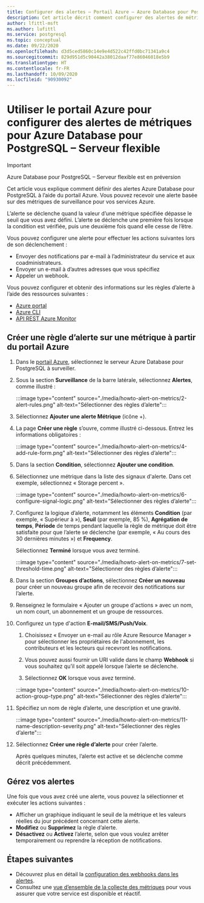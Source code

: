 ```yaml
---
title: Configurer des alertes – Portail Azure – Azure Database pour PostgreSQL – Serveur flexible
description: Cet article décrit comment configurer des alertes de métriques, et y accéder, dans Azure Database pour PostgreSQL – Serveur flexible à partir du portail Azure.
author: lfittl-msft
ms.author: lufittl
ms.service: postgresql
ms.topic: conceptual
ms.date: 09/22/2020
ms.openlocfilehash: d3d5ced5860c14e9e4d522c42ffd0bc71341a9c4
ms.sourcegitcommit: 829d951d5c90442a38012daaf77e86046018e5b9
ms.translationtype: HT
ms.contentlocale: fr-FR
ms.lasthandoff: 10/09/2020
ms.locfileid: "90930092"
---
```

# <a name="use-the-azure-portal-to-set-up-alerts-on-metrics-for-azure-database-for-postgresql---flexible-server"></a>Utiliser le portail Azure pour configurer des alertes de métriques pour Azure Database pour PostgreSQL – Serveur flexible

> [!IMPORTANT]
> Azure Database pour PostgreSQL – Serveur flexible est en préversion

Cet article vous explique comment définir des alertes Azure Database pour PostgreSQL à l’aide du portail Azure. Vous pouvez recevoir une alerte basée sur des métriques de surveillance pour vos services Azure.

L’alerte se déclenche quand la valeur d’une métrique spécifiée dépasse le seuil que vous avez défini. L’alerte se déclenche une première fois lorsque la condition est vérifiée, puis une deuxième fois quand elle cesse de l’être.

Vous pouvez configurer une alerte pour effectuer les actions suivantes lors de son déclenchement :

* Envoyer des notifications par e-mail à l’administrateur du service et aux coadministrateurs.
* Envoyer un e-mail à d’autres adresses que vous spécifiez
* Appeler un webhook.

Vous pouvez configurer et obtenir des informations sur les règles d’alerte à l’aide des ressources suivantes :

* [Azure portal](https://docs.microsoft.com/azure/azure-monitor/platform/alerts-metric#create-with-azure-portal)
* [Azure CLI](https://docs.microsoft.com/azure/azure-monitor/platform/alerts-metric#with-azure-cli)
* [API REST Azure Monitor](https://docs.microsoft.com/rest/api/monitor/metricalerts)

## <a name="create-an-alert-rule-on-a-metric-from-the-azure-portal"></a>Créer une règle d’alerte sur une métrique à partir du portail Azure

1. Dans le [portail Azure](https://portal.azure.com/), sélectionnez le serveur Azure Database pour PostgreSQL à surveiller.

2. Sous la section **Surveillance** de la barre latérale, sélectionnez **Alertes**, comme illustré :

   :::image type="content" source="./media/howto-alert-on-metrics/2-alert-rules.png" alt-text="Sélectionner des règles d’alerte":::

3. Sélectionnez **Ajouter une alerte Métrique** (icône +).

4. La page **Créer une règle** s’ouvre, comme illustré ci-dessous. Entrez les informations obligatoires :

   :::image type="content" source="./media/howto-alert-on-metrics/4-add-rule-form.png" alt-text="Sélectionner des règles d’alerte":::

5. Dans la section **Condition**, sélectionnez **Ajouter une condition**.

6. Sélectionnez une métrique dans la liste des signaux d'alerte. Dans cet exemple, sélectionnez « Storage percent ».

   :::image type="content" source="./media/howto-alert-on-metrics/6-configure-signal-logic.png" alt-text="Sélectionner des règles d’alerte":::

7. Configurez la logique d’alerte, notamment les éléments **Condition** (par exemple, « Supérieur à »), **Seuil** (par exemple, 85 %), **Agrégation de temps**, **Période** de temps pendant laquelle la règle de métrique doit être satisfaite pour que l’alerte se déclenche (par exemple, « Au cours des 30 dernières minutes ») et **Frequency**.

   Sélectionnez **Terminé** lorsque vous avez terminé.

   :::image type="content" source="./media/howto-alert-on-metrics/7-set-threshold-time.png" alt-text="Sélectionner des règles d’alerte":::

8. Dans la section **Groupes d’actions**, sélectionnez **Créer un nouveau** pour créer un nouveau groupe afin de recevoir des notifications sur l’alerte.

9. Renseignez le formulaire « Ajouter un groupe d'actions » avec un nom, un nom court, un abonnement et un groupe de ressources.

10. Configurez un type d'action **E-mail/SMS/Push/Voix**.

    1. Choisissez « Envoyer un e-mail au rôle Azure Resource Manager » pour sélectionner les propriétaires de l'abonnement, les contributeurs et les lecteurs qui recevront les notifications.

    2. Vous pouvez aussi fournir un URI valide dans le champ **Webhook** si vous souhaitez qu’il soit appelé lorsque l’alerte se déclenche.

    3. Sélectionnez **OK** lorsque vous avez terminé.

    :::image type="content" source="./media/howto-alert-on-metrics/10-action-group-type.png" alt-text="Sélectionner des règles d’alerte":::

11. Spécifiez un nom de règle d’alerte, une description et une gravité.

    :::image type="content" source="./media/howto-alert-on-metrics/11-name-description-severity.png" alt-text="Sélectionner des règles d’alerte"::: 

12. Sélectionnez **Créer une règle d’alerte** pour créer l’alerte.

    Après quelques minutes, l’alerte est active et se déclenche comme décrit précédemment.

## <a name="manage-your-alerts"></a>Gérez vos alertes

Une fois que vous avez créé une alerte, vous pouvez la sélectionner et exécuter les actions suivantes :

* Afficher un graphique indiquant le seuil de la métrique et les valeurs réelles du jour précédent concernant cette alerte.
* **Modifiez** ou **Supprimez** la règle d’alerte.
* **Désactivez** ou **Activez** l’alerte, selon que vous voulez arrêter temporairement ou reprendre la réception de notifications.

## <a name="next-steps"></a>Étapes suivantes

* Découvrez plus en détail la [configuration des webhooks dans les alertes](https://docs.microsoft.com/azure/azure-monitor/platform/alerts-webhooks).
* Consultez une [vue d’ensemble de la collecte des métriques](https://docs.microsoft.com/azure/monitoring-and-diagnostics/insights-how-to-customize-monitoring) pour vous assurer que votre service est disponible et réactif.
